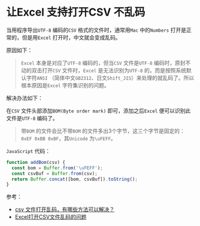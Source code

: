 # 让Excel 支持打开CSV 不乱码

当用程序导出`UTF-8` 编码的`CSV` 格式的文件时，通常用`Mac` 中的`Numbers` 打开是正常的，但是用`Excel` 打开时，中文就会变成乱码。

原因如下：

> `Excel` 本身是对应了`UTF-8` 编码的，但当`CSV` 文件是`UTF-8` 编码时，原封不动的双击打开`CSV` 文件时，`Excel` 是无法识别为`UTF-8` 的，而是按照系统默认字符`ANSI` （简体中文`GB2312`、日文`Shift_JIS`）来处理的就乱码了。所以根本原因是`Excel` 字符集识别的问题。

解决办法如下：

在`CSV` 文件头部添加`BOM(Byte order mark)` 即可，添加之后`Excel` 便可以识别此文件是`UTF-8` 编码了。

> 带`BOM` 的文件会比不带`BOM` 的文件多出3个字节，这三个字节是固定的：`0xEF 0xBB 0xBF`，其`Unicode` 为`\uFEFF`。 

`JavaScript` 代码：

```javascript
function addBom(csv) {
  const bom = Buffer.from('\uFEFF');
  const csvBuf = Buffer.from(csv);
  return Buffer.concat([bom, csvBuf]).toString();
}
```

参考：

- [csv 文件打开乱码，有哪些方法可以解决？](https://www.zhihu.com/question/21869078/answer/350728339)
- [Excel打开CSV文件乱码的问题](http://rensanning.iteye.com/blog/2336005)
